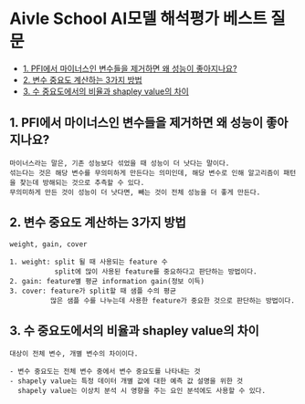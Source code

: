 # Aivle School AI모델 해석평가 베스트 질문

- [1. PFI에서 마이너스인 변수들을 제거하면 왜 성능이 좋아지나요?](#1-pfi에서-마이너스인-변수들을-제거하면-왜-성능이-좋아지나요)
- [2. 변수 중요도 계산하는 3가지 방법](#2-변수-중요도-계산하는-3가지-방법)
- [3. 수 중요도에서의 비율과 shapley value의 차이](#3-수-중요도에서의-비율과-shapley-value의-차이)


## 1. PFI에서 마이너스인 변수들을 제거하면 왜 성능이 좋아지나요?
```plain text
마이너스라는 말은, 기존 성능보다 섞었을 때 성능이 더 낫다는 말이다.
섞는다는 것은 해당 변수를 무의미하게 만든다는 의미인데, 해당 변수로 인해 알고리즘이 패턴을 찾는데 방해되는 것으로 추측할 수 있다.
무의미하게 만든 것이 성능이 더 낫다면, 빼는 것이 전체 성능을 더 좋게 만든다.
```

## 2. 변수 중요도 계산하는 3가지 방법
```plain text
weight, gain, cover

1. weight: split 될 때 사용되는 feature 수
           split에 많이 사용된 feature를 중요하다고 판단하는 방법이다.
2. gain: feature별 평균 information gain(정보 이득)
3. cover: feature가 split할 때 샘플 수의 평균
          많은 샘플 수를 나누는데 사용한 feature가 중요한 것으로 판단하는 방법이다.
```

## 3. 수 중요도에서의 비율과 shapley value의 차이
```plain text
대상이 전체 변수, 개별 변수의 차이이다.

- 변수 중요도는 전체 변수 중에서 변수 중요도를 나타내는 것
- shapely value는 특정 데이터 개별 값에 대한 예측 값 설명을 위한 것
  shapely value는 이상치 분석 시 영향을 주는 요인 분석에도 사용할 수 있다.
```